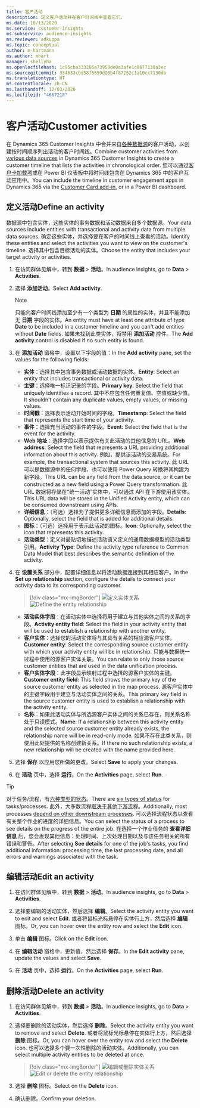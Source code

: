 ```yaml
---
title: 客户活动
description: 定义客户活动并在客户时间线中查看它们。
ms.date: 10/13/2020
ms.service: customer-insights
ms.subservice: audience-insights
ms.reviewer: adkuppa
ms.topic: conceptual
author: m-hartmann
ms.author: mhart
manager: shellyha
ms.openlocfilehash: 1c95cba333266a73959de0a3afe1c8677130a3ec
ms.sourcegitcommit: 334633cbd58f5659d20b4f87252c1a10cc7130db
ms.translationtype: HT
ms.contentlocale: zh-CN
ms.lasthandoff: 12/03/2020
ms.locfileid: "4667218"
---
```

# <a name="customer-activities"></a><span data-ttu-id="92569-103">客户活动</span><span class="sxs-lookup"><span data-stu-id="92569-103">Customer activities</span></span>

<span data-ttu-id="92569-104">在 Dynamics 365 Customer Insights 中合并来自[各种数据源](data-sources.md)的客户活动，以创建按时间顺序列出活动的客户时间线。</span><span class="sxs-lookup"><span data-stu-id="92569-104">Combine customer activities from [various data sources](data-sources.md) in Dynamics 365 Customer Insights to create a customer timeline that lists the activities in chronological order.</span></span> <span data-ttu-id="92569-105">您可以通过[客户卡加载项](customer-card-add-in.md)或在 Power BI 仪表板中将时间线包含在 Dynamics 365 中的客户互动应用中。</span><span class="sxs-lookup"><span data-stu-id="92569-105">You can include the timeline in customer engagement apps in Dynamics 365 via the [Customer Card add-in](customer-card-add-in.md), or in a Power BI dashboard.</span></span>

## <a name="define-an-activity"></a><span data-ttu-id="92569-106">定义活动</span><span class="sxs-lookup"><span data-stu-id="92569-106">Define an activity</span></span>

<span data-ttu-id="92569-107">数据源中包含实体，这些实体的事务数据和活动数据来自多个数据源。</span><span class="sxs-lookup"><span data-stu-id="92569-107">Your data sources include entities with transactional and activity data from multiple data sources.</span></span> <span data-ttu-id="92569-108">确定这些实体，并选择要在客户的时间线上查看的活动。</span><span class="sxs-lookup"><span data-stu-id="92569-108">Identify these entities and select the activities you want to view on the customer's timeline.</span></span> <span data-ttu-id="92569-109">选择其中包含目标活动的实体。</span><span class="sxs-lookup"><span data-stu-id="92569-109">Choose the entity that includes your target activity or activities.</span></span>

1. <span data-ttu-id="92569-110">在访问群体见解中，转到 **数据** > **活动**。</span><span class="sxs-lookup"><span data-stu-id="92569-110">In audience insights, go to **Data** > **Activities**.</span></span>

1. <span data-ttu-id="92569-111">选择 **添加活动**。</span><span class="sxs-lookup"><span data-stu-id="92569-111">Select **Add activity**.</span></span>

   > [!NOTE]
   > <span data-ttu-id="92569-112">只能向客户时间线添加至少有一个类型为 **日期** 的属性的实体，并且不能添加无 **日期** 字段的实体。</span><span class="sxs-lookup"><span data-stu-id="92569-112">An entity must have at least one attribute of type **Date** to be included in a customer timeline and you can't add entities without **Date** fields.</span></span> <span data-ttu-id="92569-113">如果未找到此类实体，将禁用 **添加活动** 控件。</span><span class="sxs-lookup"><span data-stu-id="92569-113">The **Add activity** control is disabled if no such entity is found.</span></span>

1. <span data-ttu-id="92569-114">在 **添加活动** 窗格中，设置以下字段的值：</span><span class="sxs-lookup"><span data-stu-id="92569-114">In the **Add activity** pane, set the values for the following fields:</span></span>

   - <span data-ttu-id="92569-115">**实体**：选择其中包含事务数据或活动数据的实体。</span><span class="sxs-lookup"><span data-stu-id="92569-115">**Entity**: Select an entity that includes transactional or activity data.</span></span>
   - <span data-ttu-id="92569-116">**主键**：选择唯一标识记录的字段。</span><span class="sxs-lookup"><span data-stu-id="92569-116">**Primary key**: Select the field that uniquely identifies a record.</span></span> <span data-ttu-id="92569-117">其中不应包含任何重复值、空值或缺少值。</span><span class="sxs-lookup"><span data-stu-id="92569-117">It shouldn't contain any duplicate values, empty values, or missing values.</span></span>
   - <span data-ttu-id="92569-118">**时间戳**：选择表示活动开始时间的字段。</span><span class="sxs-lookup"><span data-stu-id="92569-118">**Timestamp**: Select the field that represents the start time of your activity.</span></span>
   - <span data-ttu-id="92569-119">**事件**：选择充当活动的事件的字段。</span><span class="sxs-lookup"><span data-stu-id="92569-119">**Event**: Select the field that is the event for the activity.</span></span>
   - <span data-ttu-id="92569-120">**Web 地址**：选择字段以表示提供有关此活动的其他信息的 URL。</span><span class="sxs-lookup"><span data-stu-id="92569-120">**Web address**: Select the field that represents a URL providing additional information about this activity.</span></span> <span data-ttu-id="92569-121">例如，提供该活动的交易系统。</span><span class="sxs-lookup"><span data-stu-id="92569-121">For example, the transactional system that sources this activity.</span></span> <span data-ttu-id="92569-122">此 URL 可以是数据源中的任何字段，也可以使用 Power Query 转换将其构建为新字段。</span><span class="sxs-lookup"><span data-stu-id="92569-122">This URL can be any field from the data source, or it can be constructed as a new field using a Power Query transformation.</span></span> <span data-ttu-id="92569-123">此 URL 数据将存储在“统一活动”实体中，可以通过 API 在下游使用该实体。</span><span class="sxs-lookup"><span data-stu-id="92569-123">This URL data will be stored in the Unified Activity entity, which can be consumed downstream using APIs.</span></span>
   - <span data-ttu-id="92569-124">**详细信息**：（可选）选择为了提供更多详细信息而添加的字段。</span><span class="sxs-lookup"><span data-stu-id="92569-124">**Details**: Optionally, select the field that is added for additional details.</span></span>
   - <span data-ttu-id="92569-125">**图标**：（可选）选择用于表示此活动的图标。</span><span class="sxs-lookup"><span data-stu-id="92569-125">**Icon**: Optionally, select the icon that represents this activity.</span></span>
   - <span data-ttu-id="92569-126">**活动类型**：定义对最贴切地描述活动语义定义的通用数据模型的活动类型引用。</span><span class="sxs-lookup"><span data-stu-id="92569-126">**Activity Type**: Define the activity type reference to Common Data Model that best describes the semantic definition of the activity.</span></span>

1. <span data-ttu-id="92569-127">在 **设置关系** 部分中，配置详细信息以将活动数据连接到其相应客户。</span><span class="sxs-lookup"><span data-stu-id="92569-127">In the **Set up relationship** section, configure the details to connect your activity data to its corresponding customer.</span></span>

   > [!div class="mx-imgBorder"]
   > <span data-ttu-id="92569-128">![定义实体关系](media/activities-entities-define.png "定义实体关系")</span><span class="sxs-lookup"><span data-stu-id="92569-128">![Define the entity relationship](media/activities-entities-define.png "Define the entity relationship")</span></span>

    - <span data-ttu-id="92569-129">**活动实体字段**：在活动实体中选择将用于建立与其他实体之间的关系的字段。</span><span class="sxs-lookup"><span data-stu-id="92569-129">**Activity entity field**: Select the field in your activity entity that will be used to establish a relationship with another entity.</span></span>
    - <span data-ttu-id="92569-130">**客户实体**：选择您的活动实体将与其具有关系的相应源客户实体。</span><span class="sxs-lookup"><span data-stu-id="92569-130">**Customer entity**: Select the corresponding source customer entity with which your activity entity will be in relationship.</span></span> <span data-ttu-id="92569-131">只能与数据统一过程中使用的源客户实体关联。</span><span class="sxs-lookup"><span data-stu-id="92569-131">You can relate to only those source customer entities that are used in the data unification process.</span></span>
    - <span data-ttu-id="92569-132">**客户实体字段**：此字段显示映射过程中选择的源客户实体的主键。</span><span class="sxs-lookup"><span data-stu-id="92569-132">**Customer entity field**: This field shows the primary key of the source customer entity as selected in the map process.</span></span> <span data-ttu-id="92569-133">源客户实体中的主键字段用于建立与活动实体之间的关系。</span><span class="sxs-lookup"><span data-stu-id="92569-133">This primary key field in the source customer entity is used to establish a relationship with the activity entity.</span></span>
    - <span data-ttu-id="92569-134">**名称**：如果此活动实体与所选源客户实体之间的关系已存在，则关系名称处于只读模式。</span><span class="sxs-lookup"><span data-stu-id="92569-134">**Name**: If a relationship between this activity entity and the selected source customer entity already exists, the relationship name will be in read-only mode.</span></span> <span data-ttu-id="92569-135">如果不存在此类关系，则使用此处提供的名称创建新关系。</span><span class="sxs-lookup"><span data-stu-id="92569-135">If there no such relationship exists, a new relationship will be created with the name provided here.</span></span>

1. <span data-ttu-id="92569-136">选择 **保存** 以应用您所做的更改。</span><span class="sxs-lookup"><span data-stu-id="92569-136">Select **Save** to apply your changes.</span></span>

1. <span data-ttu-id="92569-137">在 **活动** 页中，选择 **运行**。</span><span class="sxs-lookup"><span data-stu-id="92569-137">On the **Activities** page, select **Run**.</span></span>

> [!TIP]
> <span data-ttu-id="92569-138">对于任务/流程，有[六种类型的状态](system.md#status-types)。</span><span class="sxs-lookup"><span data-stu-id="92569-138">There are [six types of status](system.md#status-types) for tasks/processes.</span></span> <span data-ttu-id="92569-139">此外，大多数流程[取决于其他下游流程](system.md#refresh-policies)。</span><span class="sxs-lookup"><span data-stu-id="92569-139">Additionally, most processes [depend on other downstream processes](system.md#refresh-policies).</span></span> <span data-ttu-id="92569-140">可以选择流程状态以查看有关整个作业的进度的详细信息。</span><span class="sxs-lookup"><span data-stu-id="92569-140">You can select the status of a process to see details on the progress of the entire job.</span></span> <span data-ttu-id="92569-141">在选择一个作业任务的 **查看详细信息** 后，您会发现其他信息：处理时间、上次处理日期以及与该任务相关的所有错误和警告。</span><span class="sxs-lookup"><span data-stu-id="92569-141">After selecting **See details** for one of the job's tasks, you find additional information: processing time, the last processing date, and all errors and warnings associated with the task.</span></span>

## <a name="edit-an-activity"></a><span data-ttu-id="92569-142">编辑活动</span><span class="sxs-lookup"><span data-stu-id="92569-142">Edit an activity</span></span>

1. <span data-ttu-id="92569-143">在访问群体见解中，转到 **数据** > **活动**。</span><span class="sxs-lookup"><span data-stu-id="92569-143">In audience insights, go to **Data** > **Activities**.</span></span>

2. <span data-ttu-id="92569-144">选择要编辑的活动实体，然后选择 **编辑**。</span><span class="sxs-lookup"><span data-stu-id="92569-144">Select the activity entity you want to edit and select **Edit**.</span></span> <span data-ttu-id="92569-145">或者将鼠标光标悬停在实体行上方，然后选择 **编辑** 图标。</span><span class="sxs-lookup"><span data-stu-id="92569-145">Or, you can hover over the entity row and select the **Edit** icon.</span></span>

3. <span data-ttu-id="92569-146">单击 **编辑** 图标。</span><span class="sxs-lookup"><span data-stu-id="92569-146">Click on the **Edit** icon.</span></span>

4. <span data-ttu-id="92569-147">在 **编辑活动** 窗格中，更新值，然后选择 **保存**。</span><span class="sxs-lookup"><span data-stu-id="92569-147">In the **Edit activity** pane, update the values and select **Save**.</span></span>

5. <span data-ttu-id="92569-148">在 **活动** 页中，选择 **运行**。</span><span class="sxs-lookup"><span data-stu-id="92569-148">On the **Activities** page, select **Run**.</span></span>

## <a name="delete-an-activity"></a><span data-ttu-id="92569-149">删除活动</span><span class="sxs-lookup"><span data-stu-id="92569-149">Delete an activity</span></span>

1. <span data-ttu-id="92569-150">在访问群体见解中，转到 **数据** > **活动**。</span><span class="sxs-lookup"><span data-stu-id="92569-150">In audience insights, go to **Data** > **Activities**.</span></span>

2. <span data-ttu-id="92569-151">选择要删除的活动实体，然后选择 **删除**。</span><span class="sxs-lookup"><span data-stu-id="92569-151">Select the activity entity you want to remove and select **Delete**.</span></span> <span data-ttu-id="92569-152">或者将鼠标光标悬停在实体行上方，然后选择 **删除** 图标。</span><span class="sxs-lookup"><span data-stu-id="92569-152">Or, you can hover over the entity row and select the **Delete** icon.</span></span> <span data-ttu-id="92569-153">也可以选择多个要一次性删除的活动实体。</span><span class="sxs-lookup"><span data-stu-id="92569-153">Additionally, you can select multiple activity entities to be deleted at once.</span></span>
   > [!div class="mx-imgBorder"]
   > <span data-ttu-id="92569-154">![编辑或删除实体关系](media/activities-entities-edit-delete.png "编辑或删除实体关系")</span><span class="sxs-lookup"><span data-stu-id="92569-154">![Edit or delete the entity relationship](media/activities-entities-edit-delete.png "Edit or delete the entity relationship")</span></span>

3. <span data-ttu-id="92569-155">选择 **删除** 图标。</span><span class="sxs-lookup"><span data-stu-id="92569-155">Select on the **Delete** icon.</span></span>

4. <span data-ttu-id="92569-156">确认删除。</span><span class="sxs-lookup"><span data-stu-id="92569-156">Confirm your deletion.</span></span>
